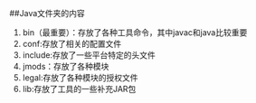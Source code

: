 ##Java文件夹的内容
1. bin（最重要）：存放了各种工具命令，其中javac和java比较重要
2. conf:存放了相关的配置文件
3. include:存放了一些平台特定的头文件
4. jmods：存放了各种模块
5. legal:存放了各种模块的授权文件
6. lib:存放了工具的一些补充JAR包